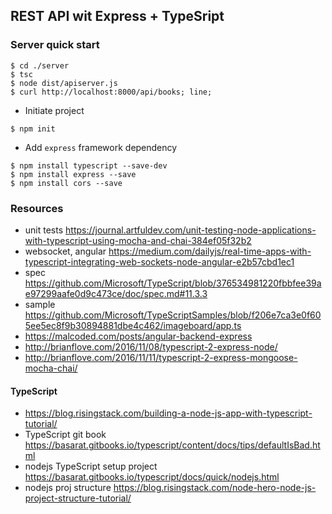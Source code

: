 ## REST API wit Express + TypeSript

### Server quick start
```
$ cd ./server
$ tsc
$ node dist/apiserver.js
$ curl http://localhost:8000/api/books; line;
```



* Initiate project
```
$ npm init
```
* Add `express` framework dependency
```
$ npm install typescript --save-dev
$ npm install express --save
$ npm install cors --save
```



### Resources
* unit tests https://journal.artfuldev.com/unit-testing-node-applications-with-typescript-using-mocha-and-chai-384ef05f32b2
* websocket, angular https://medium.com/dailyjs/real-time-apps-with-typescript-integrating-web-sockets-node-angular-e2b57cbd1ec1
* spec https://github.com/Microsoft/TypeScript/blob/376534981220fbbfee39ae97299aafe0d9c473ce/doc/spec.md#11.3.3
* sample https://github.com/Microsoft/TypeScriptSamples/blob/f206e7ca3e0f605ee5ec8f9b30894881dbe4c462/imageboard/app.ts
* https://malcoded.com/posts/angular-backend-express
* http://brianflove.com/2016/11/08/typescript-2-express-node/ 
* http://brianflove.com/2016/11/11/typescript-2-express-mongoose-mocha-chai/

#### TypeScript
* https://blog.risingstack.com/building-a-node-js-app-with-typescript-tutorial/
* TypeScript git book https://basarat.gitbooks.io/typescript/content/docs/tips/defaultIsBad.html
* nodejs TypeScript setup project https://basarat.gitbooks.io/typescript/docs/quick/nodejs.html 
* nodejs proj structure https://blog.risingstack.com/node-hero-node-js-project-structure-tutorial/
